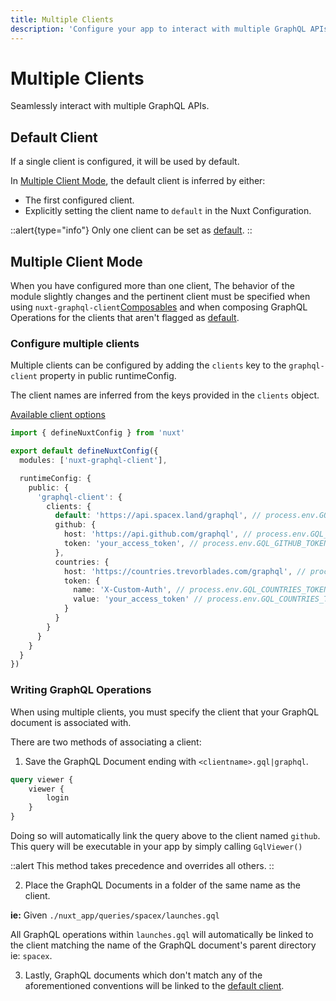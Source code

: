 ```yaml
---
title: Multiple Clients
description: 'Configure your app to interact with multiple GraphQL APIs'
---
```


# Multiple Clients

Seamlessly interact with multiple GraphQL APIs.

## Default Client

If a single client is configured, it will be used by default.

In [Multiple Client Mode](#multiple-client-mode), the default client is inferred by either:
- The first configured client.
- Explicitly setting the client name to `default` in the Nuxt Configuration.

::alert{type="info"}
Only one client can be set as [default](/advanced/multiple-clients#default-client).
::

## Multiple Client Mode

When you have configured more than one client, The behavior of the module slightly changes and the pertinent client must be specified when using `nuxt-graphql-client`[Composables](/getting-started/composables) and when composing GraphQL Operations for the clients that aren't flagged as [default](#default-client).

### Configure multiple clients

Multiple clients can be configured by adding the `clients` key to the `graphql-client` property in public runtimeConfig.

The client names are inferred from the keys provided in the `clients` object.

[Available client options](/getting-started/configuration/#client-configuration)

```ts
import { defineNuxtConfig } from 'nuxt'

export default defineNuxtConfig({
  modules: ['nuxt-graphql-client'],

  runtimeConfig: {
    public: {
      'graphql-client': {
        clients: {
          default: 'https://api.spacex.land/graphql', // process.env.GQL_HOST
          github: {
            host: 'https://api.github.com/graphql', // process.env.GQL_GITHUB_HOST
            token: 'your_access_token', // process.env.GQL_GITHUB_TOKEN & process.env.GQL_GITHUB_TOKEN_NAME
          },
          countries: {
            host: 'https://countries.trevorblades.com/graphql', // process.env.GQL_COUNTRIES_HOST
            token: {
              name: 'X-Custom-Auth', // process.env.GQL_COUNTRIES_TOKEN_NAME
              value: 'your_access_token' // process.env.GQL_COUNTRIES_TOKEN
            }
          }
        }
      }
    }
  }
})
```

### Writing GraphQL Operations

When using multiple clients, you must specify the client that your GraphQL document is associated with.

There are two methods of associating a client:

1. Save the GraphQL Document ending with `<clientname>.gql|graphql`.

```graphql [nuxt-app/queries/example.github.gql]
query viewer {
    viewer {
        login
    }
}
```

Doing so will automatically link the query above to the client named `github`. This query will be executable in your app by simply calling `GqlViewer()`

::alert
This method takes precedence and overrides all others.
::

2. Place the GraphQL Documents in a folder of the same name as the client.

**ie:** Given `./nuxt_app/queries/spacex/launches.gql`

All GraphQL operations within `launches.gql` will automatically be linked to the client matching the name of the GraphQL document's parent directory ie: `spacex`.

3. Lastly, GraphQL documents which don't match any of the aforementioned conventions will be linked to the [default client](#default-client).
    


